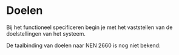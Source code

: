 # Doelen

Bij het functioneel specificeren begin je met het vaststellen van de doelstellingen van het systeem.

De taalbinding van doelen naar NEN 2660 is nog niet bekend:





